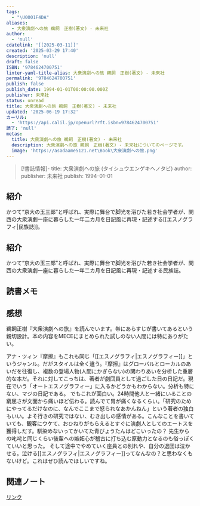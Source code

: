 ```yaml
---
tags:
  - "\U0001F4DA"
aliases:
  - 大衆演劇への旅 鵜飼　正樹(著文) - 未来社
author:
  - 'null'
cdatelink: '[[2025-03-11]]'
created: '2025-03-29 17:40'
description: 'null'
draft: false
ISBN: '9784624700751'
linter-yaml-title-alias: 大衆演劇への旅 鵜飼　正樹(著文) - 未来社
permalink: '9784624700751'
publish: false
publish_date: 1994-01-01T00:00:00.000Z
publisher: 未来社
status: unread
title: 大衆演劇への旅 鵜飼　正樹(著文) - 未来社
updated: '2025-06-19 17:32'
カーリル:
  - 'https://api.calil.jp/openurl?rft.isbn=9784624700751'
読了: 'null'
metas:
  title: 大衆演劇への旅 鵜飼　正樹(著文) - 未来社
  description: 大衆演劇への旅 鵜飼　正樹(著文) - 未来社についてのページです。
  image: 'https://asadaame5121.net\Book\大衆演劇への旅.png'
---
```

>[!書誌情報]-
>title: 大衆演劇への旅 (タイシュウエンゲキヘノタビ)
>author: 
>publisher: 未来社
>publish: 1994-01-01

## 紹介

かつて“京大の玉三郎”と呼ばれ、実際に舞台で脚光を浴びた若き社会学者が、関西の大衆演劇一座に暮らした一年二カ月を日記風に再現・記述する[[エスノグラフィ|民族誌]]。
## 紹介

かつて“京大の玉三郎”と呼ばれ、実際に舞台で脚光を浴びた若き社会学者が、関西の大衆演劇一座に暮らした一年二カ月を日記風に再現・記述する民族誌。

## 読書メモ
## 感想
鵜飼正樹『大衆演劇への旅』を読んでいます。帯にあらすじが書いてあるという親切設計。本の内容をMECEにまとめられた試しのない人間には特にありがたい。

アナ・ツィン『摩擦』もこれも同じ「[[エスノグラフィ|エスノグラフィー]]」というジャンル。だがスタイルは全く違う。『摩擦』はグローバルとローカルのあいだを往復し、複数の登場人物(人間にかぎらない)の関わりあいを分析した重層的な本だ。それに対してこっちは、著者が劇団員として過ごした日の日記だ。現在でいう「オートエスノグラフィー」に入るかどうかもわからない。分析も特にない、マジの日記である。
でもこれが面白い。24時間他人と一緒にいることの窮屈さが文面から痛いほど伝わる。読んでて胃が痛くなるくらい。「研究のためにやってるだけなのに、なんでここまで怒られなあかんねん」という著者の独白もいい。よそ行きの研究ではない、むき出しの感情がある。こんなことを書いていても、観客にウケて、おひねりがもらえるとすぐに演劇人としてのエートスを獲得しだす。馴染めないってかいてた青びょうたんはどこいったの？
先生からの叱咤と同じくらい後輩への嫉妬心が稽古に打ち込む原動力となるのも俗っぽくていいと思った。
そして途中でやめていく座員との別れや、自分の退団は泣かせる。泣ける[[エスノグラフィ|エスノグラフィー]]ってなんなの？と思わなくもないけど。これはぜひ読んでほしいですね。
## 関連ノート

<a href="https://asadaame5121.net/9784624700751" class="u-url">リンク</a>

